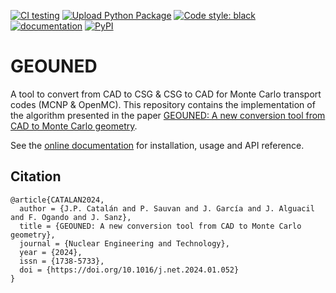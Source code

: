 [![CI testing](https://github.com/GEOUNED-org/GEOUNED/actions/workflows/ci.yml/badge.svg?branch=main)](https://github.com/GEOUNED-org/GEOUNED/actions/workflows/ci.yml)
[![Upload Python Package](https://github.com/GEOUNED-org/GEOUNED/actions/workflows/python-publish.yml/badge.svg)](https://github.com/GEOUNED-org/GEOUNED/actions/workflows/python-publish.yml)
[![Code style: black](https://img.shields.io/badge/code%20style-black-000000.svg?style=flat-square)](https://github.com/psf/black)
[![documentation](https://github.com/GEOUNED-org/GEOUNED/actions/workflows/documentation.yml/badge.svg)](https://github.com/GEOUNED-org/GEOUNED/actions/workflows/documentation.yml)
[![PyPI](https://img.shields.io/pypi/v/geouned?&label=PyPI)](https://pypi.org/project/geouned/)


# GEOUNED
A tool to convert from CAD to CSG & CSG to CAD for Monte Carlo transport codes (MCNP & OpenMC).
This repository contains the implementation of the algorithm presented in the paper [GEOUNED: A new conversion tool from CAD to Monte Carlo geometry](https://doi.org/10.1016/j.net.2024.01.052).

See the [online documentation](https://geouned-org.github.io/GEOUNED/index.html) for installation, usage and API reference.

## Citation

```
@article{CATALAN2024,
  author = {J.P. Catalán and P. Sauvan and J. García and J. Alguacil and F. Ogando and J. Sanz},
  title = {GEOUNED: A new conversion tool from CAD to Monte Carlo geometry},
  journal = {Nuclear Engineering and Technology},
  year = {2024},
  issn = {1738-5733},
  doi = {https://doi.org/10.1016/j.net.2024.01.052}
}
```
